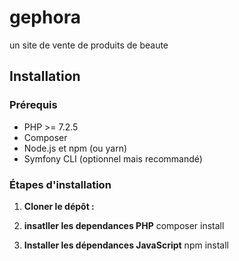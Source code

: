 # gephora
un site de vente de produits de beaute

## Installation

### Prérequis

- PHP >= 7.2.5
- Composer
- Node.js et npm (ou yarn)
- Symfony CLI (optionnel mais recommandé)

### Étapes d'installation

1. **Cloner le dépôt :**

2. **insatller les dependances PHP**
  composer install

3. **Installer les dépendances JavaScript**
  npm install